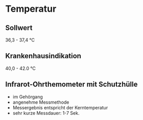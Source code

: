 # Temperatur
## Sollwert
36,3 - 37,4 ℃
## Krankenhausindikation
40,0 - 42.0 ℃
## Infrarot-Ohrthemometer mit Schutzhülle
- im Gehörgang
- angenehme Messmethode
- Messergebnis entspricht der Kerntemperatur
- sehr kurze Messdauer: 1-7 Sek.
